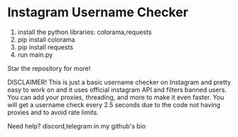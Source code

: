 # Instagram Username Checker
1. install the python libraries: colorama,requests
2. pip install colorama
3. pip install requests
4. run main.py

Star the repository for more!

DISCLAIMER!
This is just a basic username checker on Instagram and pretty easy to work on and it uses official instagram API and filters banned users. You can add your proxies, threading, and more to make it even faster. You will get a username check every 2.5 seconds due to the code not having proxies and to avoid rate limits.

Need help? discord,telegram in my github's bio
